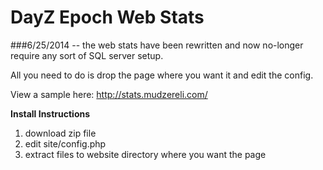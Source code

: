 DayZ Epoch Web Stats
====================

###6/25/2014 -- the web stats have been rewritten and now no-longer require any sort of SQL server setup. 

All you need to do is drop the page where you want it and edit the config.

View a sample here: http://stats.mudzereli.com/

**Install Instructions**

1. download zip file
2. edit site/config.php
3. extract files to website directory where you want the page

